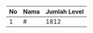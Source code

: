 | No | Nama            | Jumlah Level |
|----|-----------------|--------------|
| 1  | #    |    1812        |
